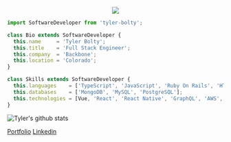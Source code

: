 <p align="center">
  <img src="https://images.unsplash.com/photo-1603298529316-06ab1d7b86d7?ixid=MnwxMjA3fDB8MHxwaG90by1wYWdlfHx8fGVufDB8fHx8&ixlib=rb-1.2.1&auto=format&fit=crop&w=2046&q=80"  />
</p>

```js
import SoftwareDeveloper from 'tyler-bolty';

class Bio extends SoftwareDeveloper {
  this.name     = 'Tyler Bolty';
  this.title    = 'Full Stack Engineer';
  this.company  = 'Backbone';
  this.location = 'Colorado';
}

class Skills extends SoftwareDeveloper {
  this.languages    = ['TypeScript', 'JavaScript', 'Ruby On Rails', 'HTML', 'CSS'];
  this.databases    = ['MongoDB', 'MySQL', 'PostgreSQL'];
  this.technologies = [Vue, 'React', 'React Native', 'GraphQL', 'AWS', 'Google API', 'Material-UI'];
}
```

![Tyler's github stats](https://github-readme-stats.vercel.app/api?username=tsbolty&bg_color=071A2C&icon_color=4194FD&show_icons=true&count_private=true&theme=tokyonight&line_height=27&text_color=FFFFFF&show_icons=true&hide=stars,issues)

[Portfolio](https://tsbolty-portfolio.netlify.app)
[Linkedin](https://linkedin.com/in/tyler-bolty)
